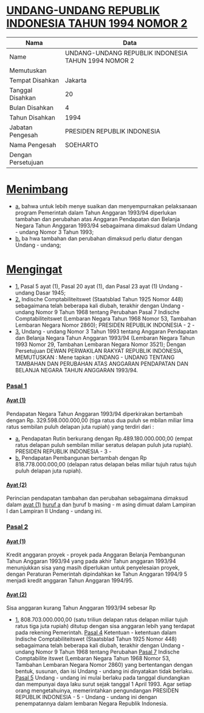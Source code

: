 # [UNDANG-UNDANG REPUBLIK INDONESIA TAHUN 1994 NOMOR 2](http://example.org/legal/document/uu/1994/2)

| Nama | Data |
| ------ | ----- |
|Name|UNDANG-UNDANG REPUBLIK INDONESIA TAHUN 1994 NOMOR 2|
|Memutuskan||
|Tempat Disahkan|Jakarta|
|Tanggal Disahkan|20|
|Bulan Disahkan|4|
|Tahun Disahkan|1994|
|Jabatan Pengesah|PRESIDEN REPUBLIK INDONESIA|
|Nama Pengesah|SOEHARTO|
|Dengan Persetujuan||
# [Menimbang](http://example.org/legal/document/uu/1994/2/menimbang)

* [a.](http://example.org/legal/document/uu/1994/2/menimbang/point/a) bahwa untuk lebih menye suaikan dan menyempurnakan pelaksanaan program Pemerintah dalam Tahun Anggaran 1993/94 diperlukan tambahan dan perubahan atas Anggaran Pendapatan dan Belanja Negara Tahun Anggaran 1993/94 sebagaimana dimaksud dalam Undang - undang Nomor 3 Tahun 1993;
* [b.](http://example.org/legal/document/uu/1994/2/menimbang/point/b) ba hwa tambahan dan perubahan dimaksud perlu diatur dengan Undang - undang;
# [Mengingat](http://example.org/legal/document/uu/1994/2/mengingat)

* [1.](http://example.org/legal/document/uu/1994/2/mengingat/point/0001) Pasal 5 ayat (1), Pasal 20 ayat (1), dan Pasal 23 ayat (1) Undang - undang Dasar 1945;
* [2.](http://example.org/legal/document/uu/1994/2/mengingat/point/0002) Indische Comptabiliteitswet (Staatsblad Tahun 1925 Nomor 448) sebagaimana telah beberapa kali diubah, terakhir dengan Undang - undang Nomor 9 Tahun 1968 tentang Perubahan Pasal 7 Indische Comptabiliteitswet (Lembaran Negara Tahun 1968 Nomor 53, Tambahan Lembaran Negara Nomor 2860); PRESIDEN REPUBLIK INDONESIA - 2 -
* [3.](http://example.org/legal/document/uu/1994/2/mengingat/point/0003) Undang - undang Nomor 3 Tahun 1993 tentang Anggaran Pendapatan dan Belanja Negara Tahun Anggaran 1993/94 (Lembaran Negara Tahun 1993 Nomor 29, Tambahan Lembaran Negara Nomor 3521); Dengan Persetujuan DEWAN PERWAKILAN RAKYAT REPUBLIK INDONESIA, MEMUTUSKAN : Mene tapkan : UNDANG - UNDANG TENTANG TAMBAHAN DAN PERUBAHAN ATAS ANGGARAN PENDAPATAN DAN BELANJA NEGARA TAHUN ANGGARAN 1993/94.

### [Pasal 1](http://example.org/legal/document/uu/1994/2/pasal/0001)

#### [Ayat (1)](http://example.org/legal/document/uu/1994/2/pasal/0001/version/19940420/ayat/0001)
Pendapatan Negara Tahun Anggaran 1993/94 diperkirakan bertambah dengan Rp. 329.598.000.000,00 (tiga ratus dua puluh se mbilan miliar lima ratus sembilan puluh delapan juta rupiah) yang terdiri dari :
* [a.](http://example.org/legal/document/uu/1994/2/pasal/0001/version/19940420/ayat/0001/point/a) Pendapatan Rutin berkurang dengan Rp.489.180.000.000,00 (empat ratus delapan puluh sembilan miliar seratus delapan puluh juta rupiah). PRESIDEN REPUBLIK INDONESIA - 3 -
* [b.](http://example.org/legal/document/uu/1994/2/pasal/0001/version/19940420/ayat/0001/point/b) Pendapatan Pembangunan bertambah dengan Rp 818.778.000.000,00 (delapan ratus delapan belas miliar tujuh ratus tujuh puluh delapan juta rupiah).

#### [Ayat (2)](http://example.org/legal/document/uu/1994/2/pasal/0001/version/19940420/ayat/0002)
Perincian pendapatan tambahan dan perubahan sebagaimana dimaksud dalam [ayat (1)](http://example.org/legal/document/uu/1994/2/pasal/0001/version/19940420/ayat/0001) [huruf a](http://example.org/legal/document/uu/1994/2/pasal/0001/version/19940420/point/a) dan [h](http://example.org/legal/document/uu/1994/2/pasal/0001/version/19940420/ayat/0001/point/b)uruf b masing - m asing dimuat dalam Lampiran I dan Lampiran II Undang - undang ini.


### [Pasal 2](http://example.org/legal/document/uu/1994/2/pasal/0002)

#### [Ayat (1)](http://example.org/legal/document/uu/1994/2/pasal/0002/version/19940420/ayat/0001)
Kredit anggaran proyek - proyek pada Anggaran Belanja Pembangunan Tahun Anggaran 1993/94 yang pada akhir Tahun anggaran 1993/94 menunjukkan sisa yang masih diperlukan untuk penyelesaian proyek, dengan Peraturan Pemerintah dipindahkan ke Tahun Anggaran 1994/9 5 menjadi kredit anggaran Tahun Anggaran 1994/95.

#### [Ayat (2)](http://example.org/legal/document/uu/1994/2/pasal/0002/version/19940420/ayat/0002)
Sisa anggaran kurang Tahun Anggaran 1993/94 sebesar Rp
* [1.](http://example.org/legal/document/uu/1994/2/pasal/0002/version/19940420/ayat/0002/point/0001) 808.703.000.000,00 (satu triliun delapan ratus delapan miliar tujuh ratus tiga juta rupiah) ditutup dengan sisa anggaran lebih yang terdapat pada rekening Pemerintah. [Pasal 4](http://example.org/legal/document/uu/1994/2/pasal/0004) Ketentuan - ketentuan dalam Indische Comptabiliteitswet (Staatsblad Tahun 1925 Nomor 448) sebagaimana telah beberapa kali diubah, terakhir dengan Undang - undang Nomor 9 Tahun 1968 tentang Perubahan [Pasal 7](http://example.org/legal/document/uu/1994/2/pasal/0007) Indische Comptabilite itswet (Lembaran Negara Tahun 1968 Nomor 53, Tambahan Lembaran Negara Nomor 2860) yang bertentangan dengan bentuk, susunan, dan isi Undang - undang ini dinyatakan tidak berlaku. [Pasal 5](http://example.org/legal/document/uu/1994/2/pasal/0005) Undang - undang ini mulai berlaku pada tanggal diundangkan dan mempunyai daya laku surut sejak tanggal 1 April 1993. Agar setiap orang mengetahuinya, memerintahkan pengundangan PRESIDEN REPUBLIK INDONESIA - 5 - Undang - undang ini dengan penempatannya dalam lembaran Negara Republik Indonesia.
